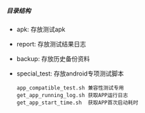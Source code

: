 ##### 目录结构
- apk: 存放测试apk
- report: 存放测试结果日志
- backup: 存放历史备份资料
- special_test: 存放android专项测试脚本
      
      app_compatible_test.sh 兼容性测试专用
      get_app_running_log.sh 获取APP运行日志
      get_app_start_time.sh  获取APP首次启动耗时